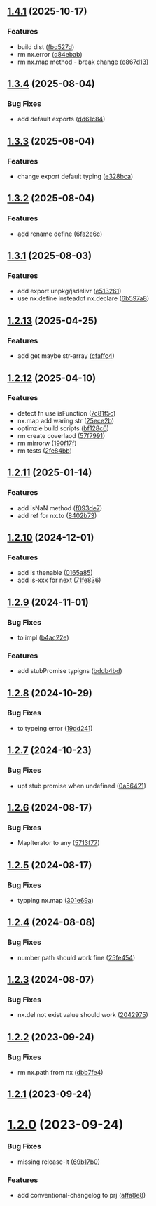 

## [1.4.1](https://github.com/afeiship/next/compare/v1.3.4...v1.4.1) (2025-10-17)


### Features

* build dist ([fbd527d](https://github.com/afeiship/next/commit/fbd527d891a85098c36b2b559c35006a8f4eb5c7))
* rm nx.error ([d84ebab](https://github.com/afeiship/next/commit/d84ebab101b28a36067082f315c5df58b7cad590))
* rm nx.map method - break change ([e867d13](https://github.com/afeiship/next/commit/e867d13e67ccd9cc16af5368abea5ba74e6782dd))

## [1.3.4](https://github.com/afeiship/next/compare/v1.3.3...v1.3.4) (2025-08-04)


### Bug Fixes

* add default exports ([dd61c84](https://github.com/afeiship/next/commit/dd61c84736eb25d403f9daf73fc9dc45db385f3a))

## [1.3.3](https://github.com/afeiship/next/compare/v1.3.2...v1.3.3) (2025-08-04)


### Features

* change export default typing ([e328bca](https://github.com/afeiship/next/commit/e328bca513a5695884c2d8b9d484057706b218f5))

## [1.3.2](https://github.com/afeiship/next/compare/v1.3.1...v1.3.2) (2025-08-04)


### Features

* add rename define ([6fa2e6c](https://github.com/afeiship/next/commit/6fa2e6c6f9aaed1a919f3f934f832e6647af8761))

## [1.3.1](https://github.com/afeiship/next/compare/v1.2.13...v1.3.1) (2025-08-03)


### Features

* add export unpkg/jsdelivr ([e513261](https://github.com/afeiship/next/commit/e513261daef111ccc41194f106f6295e61512486))
* use nx.define insteadof nx.declare ([6b597a8](https://github.com/afeiship/next/commit/6b597a8fcc1bf6e8622242b512c8013445e237df))

## [1.2.13](https://github.com/afeiship/next/compare/v1.2.12...v1.2.13) (2025-04-25)


### Features

* add get maybe str-array ([cfaffc4](https://github.com/afeiship/next/commit/cfaffc447505f6cec6af064bc0fb3e3a79c1204a))

## [1.2.12](https://github.com/afeiship/next/compare/v1.2.11...v1.2.12) (2025-04-10)


### Features

* detect fn use isFunction ([7c81f5c](https://github.com/afeiship/next/commit/7c81f5c85dd9d00890d12b35cfb155b593789f43))
* nx.map add waring str ([25ece2b](https://github.com/afeiship/next/commit/25ece2bba9e2b5056f5a87d2df6118674c72d721))
* optimzie build scripts ([bf128c6](https://github.com/afeiship/next/commit/bf128c66b90c5be1aa9420e44a32006dca9da7df))
* rm create coverlaod ([57f7991](https://github.com/afeiship/next/commit/57f79911cc753c9ca3e6f11d7cf5ea847d7d8eb3))
* rm mirrorw ([190f17f](https://github.com/afeiship/next/commit/190f17fe7fb0c162b23021715c5929b3800b9f97))
* rm tests ([2fe84bb](https://github.com/afeiship/next/commit/2fe84bbce455775ad358dea76f82c7fdc8ab1237))

## [1.2.11](https://github.com/afeiship/next/compare/v1.2.10...v1.2.11) (2025-01-14)


### Features

* add isNaN method ([f093de7](https://github.com/afeiship/next/commit/f093de7cb1671414531b03224661782e36968ae8))
* add ref for nx.to ([8402b73](https://github.com/afeiship/next/commit/8402b737f49d482b8dceca43dcc573ebfb58adee))

## [1.2.10](https://github.com/afeiship/next/compare/v1.2.9...v1.2.10) (2024-12-01)


### Features

* add is thenable ([0165a85](https://github.com/afeiship/next/commit/0165a851f155d0f83235314551de2c63c78f9281))
* add is-xxx for next ([71fe836](https://github.com/afeiship/next/commit/71fe8368154775072cfa9a8137bc83d65d31e350))

## [1.2.9](https://github.com/afeiship/next/compare/v1.2.8...v1.2.9) (2024-11-01)


### Bug Fixes

* to impl ([b4ac22e](https://github.com/afeiship/next/commit/b4ac22e81e1552a2443a48c5392b60d6d3411fdf))


### Features

* add stubPromise typigns ([bddb4bd](https://github.com/afeiship/next/commit/bddb4bd8da55de9cde6b44c25b76b26ec7b737a5))

## [1.2.8](https://github.com/afeiship/next/compare/v1.2.7...v1.2.8) (2024-10-29)


### Bug Fixes

* to typeing error ([19dd241](https://github.com/afeiship/next/commit/19dd241587ca190740032e3615126e600856f80f))

## [1.2.7](https://github.com/afeiship/next/compare/v1.2.6...v1.2.7) (2024-10-23)


### Bug Fixes

* upt stub promise when undefined ([0a56421](https://github.com/afeiship/next/commit/0a564217a407645ff872a63257ea21931e47d0db))

## [1.2.6](https://github.com/afeiship/next/compare/v1.2.5...v1.2.6) (2024-08-17)


### Bug Fixes

* MapIterator to any ([5713f77](https://github.com/afeiship/next/commit/5713f7747928254414e60580f1abe5e6282440fd))

## [1.2.5](https://github.com/afeiship/next/compare/v1.2.4...v1.2.5) (2024-08-17)


### Bug Fixes

* typping nx.map ([301e69a](https://github.com/afeiship/next/commit/301e69ac1f65845d663a11db41fa9e418b10e4d7))

## [1.2.4](https://github.com/afeiship/next/compare/v1.2.3...v1.2.4) (2024-08-08)


### Bug Fixes

* number path should work fine ([25fe454](https://github.com/afeiship/next/commit/25fe454ad05b85614383bf90584fef6a9033ec7e))

## [1.2.3](https://github.com/afeiship/next/compare/v1.2.2...v1.2.3) (2024-08-07)


### Bug Fixes

* nx.del not exist value should work ([2042975](https://github.com/afeiship/next/commit/20429750d77a8f16ae4ad5ab02c5ce99a4cdf20a))

## [1.2.2](https://github.com/afeiship/next/compare/v1.2.1...v1.2.2) (2023-09-24)


### Bug Fixes

* rm nx.path from nx ([dbb7fe4](https://github.com/afeiship/next/commit/dbb7fe4896da5dc422b54d73dbf5ec271682d136))

## [1.2.1](https://github.com/afeiship/next/compare/v1.2.0...v1.2.1) (2023-09-24)

# [1.2.0](https://github.com/afeiship/next/compare/v1.1.16...v1.2.0) (2023-09-24)


### Bug Fixes

* missing release-it ([69b17b0](https://github.com/afeiship/next/commit/69b17b08291bd05c2a53de53089abd6104b4c874))


### Features

* add conventional-changelog to prj ([affa8e8](https://github.com/afeiship/next/commit/affa8e8de9c68adfe8006ef077276509e979dc22))